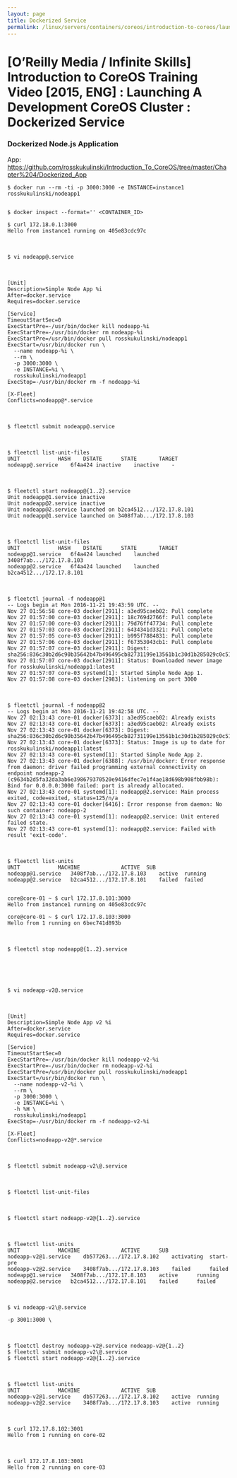```yaml
---
layout: page
title: Dockerized Service
permalink: /linux/servers/containers/coreos/introduction-to-coreos/launching-a-development-coreos-cluster/Dockerized_Service/
---
```



# [O’Reilly Media / Infinite Skills] Introduction to CoreOS Training Video [2015, ENG] : Launching A Development CoreOS Cluster : Dockerized Service



### Dockerized Node.js Application

App:  
https://github.com/rosskukulinski/Introduction_To_CoreOS/tree/master/Chapter%204/Dockerized_App


    $ docker run --rm -ti -p 3000:3000 -e INSTANCE=instance1 rosskukulinski/nodeapp1


    $ docker inspect --format='' <CONTAINER_ID>

    $ curl 172.18.0.1:3000
    Hello from instance1 running on 405e83cdc97c


<br/>

    $ vi nodeapp@.service

<br/>

    [Unit]
    Description=Simple Node App %i
    After=docker.service
    Requires=docker.service

    [Service]
    TimeoutStartSec=0
    ExecStartPre=-/usr/bin/docker kill nodeapp-%i
    ExecStartPre=-/usr/bin/docker rm nodeapp-%i
    ExecStartPre=/usr/bin/docker pull rosskukulinski/nodeapp1
    ExecStart=/usr/bin/docker run \
      --name nodeapp-%i \
      --rm \
      -p 3000:3000 \
      -e INSTANCE=%i \
      rosskukulinski/nodeapp1
    ExecStop=-/usr/bin/docker rm -f nodeapp-%i

    [X-Fleet]
    Conflicts=nodeapp@*.service


<br/>

    $ fleetctl submit nodeapp@.service

<br/>

    $ fleetctl list-unit-files        
    UNIT			HASH	DSTATE		STATE		TARGET
    nodeapp@.service	6f4a424	inactive	inactive	-

<br/>

    $ fleetctl start nodeapp@{1..2}.service
    Unit nodeapp@1.service inactive
    Unit nodeapp@2.service inactive
    Unit nodeapp@2.service launched on b2ca4512.../172.17.8.101
    Unit nodeapp@1.service launched on 3408f7ab.../172.17.8.103

<br/>

    $ fleetctl list-unit-files
    UNIT			HASH	DSTATE		STATE		TARGET
    nodeapp@1.service	6f4a424	launched	launched	3408f7ab.../172.17.8.103
    nodeapp@2.service	6f4a424	launched	launched	b2ca4512.../172.17.8.101



<br/>

    $ fleetctl journal -f nodeapp@1
    -- Logs begin at Mon 2016-11-21 19:43:59 UTC. --
    Nov 27 01:56:58 core-03 docker[2911]: a3ed95caeb02: Pull complete
    Nov 27 01:57:00 core-03 docker[2911]: 18c769d2766f: Pull complete
    Nov 27 01:57:00 core-03 docker[2911]: 79d76ff47734: Pull complete
    Nov 27 01:57:03 core-03 docker[2911]: 6434341d3321: Pull complete
    Nov 27 01:57:05 core-03 docker[2911]: b995f7884831: Pull complete
    Nov 27 01:57:06 core-03 docker[2911]: f67353043cb1: Pull complete
    Nov 27 01:57:07 core-03 docker[2911]: Digest: sha256:836c30b2d6c90b35642b47b496495cb82731199e13561b1c30d1b285029c0c51
    Nov 27 01:57:07 core-03 docker[2911]: Status: Downloaded newer image for rosskukulinski/nodeapp1:latest
    Nov 27 01:57:07 core-03 systemd[1]: Started Simple Node App 1.
    Nov 27 01:57:08 core-03 docker[2983]: listening on port 3000


<br/>

    $ fleetctl journal -f nodeapp@2
    -- Logs begin at Mon 2016-11-21 19:42:58 UTC. --
    Nov 27 02:13:43 core-01 docker[6373]: a3ed95caeb02: Already exists
    Nov 27 02:13:43 core-01 docker[6373]: a3ed95caeb02: Already exists
    Nov 27 02:13:43 core-01 docker[6373]: Digest: sha256:836c30b2d6c90b35642b47b496495cb82731199e13561b1c30d1b285029c0c51
    Nov 27 02:13:43 core-01 docker[6373]: Status: Image is up to date for rosskukulinski/nodeapp1:latest
    Nov 27 02:13:43 core-01 systemd[1]: Started Simple Node App 2.
    Nov 27 02:13:43 core-01 docker[6388]: /usr/bin/docker: Error response from daemon: driver failed programming external connectivity on endpoint nodeapp-2 (c9634b2d5fa32da3ab6e398679370520e9416dfec7e1f4ae18d698b908fbb98b): Bind for 0.0.0.0:3000 failed: port is already allocated.
    Nov 27 02:13:43 core-01 systemd[1]: nodeapp@2.service: Main process exited, code=exited, status=125/n/a
    Nov 27 02:13:43 core-01 docker[6416]: Error response from daemon: No such container: nodeapp-2
    Nov 27 02:13:43 core-01 systemd[1]: nodeapp@2.service: Unit entered failed state.
    Nov 27 02:13:43 core-01 systemd[1]: nodeapp@2.service: Failed with result 'exit-code'.


<br/>

    $ fleetctl list-units     
    UNIT			MACHINE				ACTIVE	SUB
    nodeapp@1.service	3408f7ab.../172.17.8.103	active	running
    nodeapp@2.service	b2ca4512.../172.17.8.101	failed	failed


    core@core-01 ~ $ curl 172.17.8.101:3000
    Hello from instance1 running on 405e83cdc97c

    core@core-01 ~ $ curl 172.17.8.103:3000
    Hello from 1 running on 6bec741d893b

<br>

    $ fleetctl stop nodeapp@{1..2}.service


<br>
<br>

<br/>

    $ vi nodeapp-v2@.service

<br/>


    [Unit]
    Description=Simple Node App v2 %i
    After=docker.service
    Requires=docker.service

    [Service]
    TimeoutStartSec=0
    ExecStartPre=-/usr/bin/docker kill nodeapp-v2-%i
    ExecStartPre=-/usr/bin/docker rm nodeapp-v2-%i
    ExecStartPre=/usr/bin/docker pull rosskukulinski/nodeapp1
    ExecStart=/usr/bin/docker run \
      --name nodeapp-v2-%i \
      --rm \
      -p 3000:3000 \
      -e INSTANCE=%i \
      -h %H \
      rosskukulinski/nodeapp1
    ExecStop=-/usr/bin/docker rm -f nodeapp-v2-%i

    [X-Fleet]
    Conflicts=nodeapp-v2@*.service


<br/>

    $ fleetctl submit nodeapp-v2\@.service

<br/>

    $ fleetctl list-unit-files        

<br/>

    $ fleetctl start nodeapp-v2@{1..2}.service

<br/>

    $ fleetctl list-units      
    UNIT			MACHINE				ACTIVE		SUB
    nodeapp-v2@1.service	db577263.../172.17.8.102	activating	start-pre
    nodeapp-v2@2.service	3408f7ab.../172.17.8.103	failed		failed
    nodeapp@1.service	3408f7ab.../172.17.8.103	active		running
    nodeapp@2.service	b2ca4512.../172.17.8.101	failed		failed


<br/>

    $ vi nodeapp-v2\@.service

    -p 3001:3000 \

<br/>

    $ fleetctl destroy nodeapp-v2@.service nodeapp-v2@{1..2}
    $ fleetctl submit nodeapp-v2\@.service
    $ fleetctl start nodeapp-v2@{1..2}.service   


<br/>

    $ fleetctl list-units  
    UNIT			MACHINE				ACTIVE	SUB
    nodeapp-v2@1.service	db577263.../172.17.8.102	active	running
    nodeapp-v2@2.service	3408f7ab.../172.17.8.103	active	running


<br/>

    $ curl 172.17.8.102:3001
    Hello from 1 running on core-02

<br/>

    $ curl 172.17.8.103:3001
    Hello from 2 running on core-03
